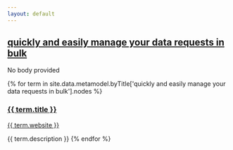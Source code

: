 ```yaml
---
layout: default
---
```

<style>
.initial-content {
  padding-left:5%;
  padding-right:25px;
}
</style>

## <a href='/_pages/embed?t=quickly and easily manage your data requests in bulk'>quickly and easily manage your data requests in bulk</a>

No body provided








{% for term in site.data.metamodel.byTitle['quickly and easily manage your data requests in bulk'].nodes %}
### <a href='/_pages/embed?t={{ term.title }}'>{{ term.title }}</a>

<a href='{{ term.website }}'>{{ term.website }}</a>

{{ term.description }}
{% endfor %}
